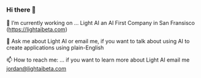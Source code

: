### Hi there 👋

🔭 I’m currently working on ...
      Light AI an AI First Company in San Fransisco (https://lightaibeta.com)
      
💬 Ask me about Light AI or email me, if you want to talk about using AI to create applications using plain-English
      
📫 How to reach me: ...
   if you want to learn more about Light AI email me jordan@lightaibeta.com
<!--
**plowsjordan/plowsjordan** is a ✨ _special_ ✨ repository because its `README.md` (this file) appears on your GitHub profile.

Here are some ideas to get you started:

- 🔭 I’m currently working on ...
      Light AI an AI First Company in San Fransisco
- 🌱 I’m currently learning ...
- 👯 I’m looking to collaborate on ...
- 🤔 I’m looking for help with ...
- 💬 Ask me about ...
- 📫 How to reach me: ...
   if you want to learn more about Light AI email me jordan@lightaibeta.com
- 😄 Pronouns: ...
- ⚡ Fun fact: ...
-->
